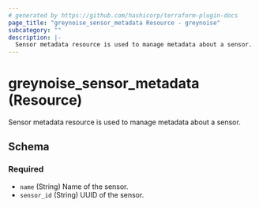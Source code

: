 ```yaml
---
# generated by https://github.com/hashicorp/terraform-plugin-docs
page_title: "greynoise_sensor_metadata Resource - greynoise"
subcategory: ""
description: |-
  Sensor metadata resource is used to manage metadata about a sensor.
---
```


# greynoise_sensor_metadata (Resource)

Sensor metadata resource is used to manage metadata about a sensor.



<!-- schema generated by tfplugindocs -->
## Schema

### Required

- `name` (String) Name of the sensor.
- `sensor_id` (String) UUID of the sensor.
